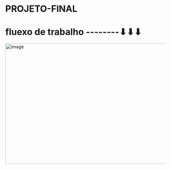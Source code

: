 # PROJETO-FINAL
# fluexo de trabalho --------⬇⬇⬇
<img width="779" height="380" alt="image" src="https://github.com/user-attachments/assets/e8096d98-72a9-4413-b273-19fbdbea9112" />
